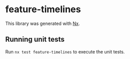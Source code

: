 # feature-timelines

This library was generated with [Nx](https://nx.dev).

## Running unit tests

Run `nx test feature-timelines` to execute the unit tests.
